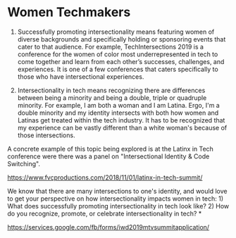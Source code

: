 # Women Techmakers

1. Successfully promoting intersectionality means featuring women of diverse backgrounds and specifically holding or sponsoring events that cater to that audience. For example, TechIntersections 2019 is a conference for the women of color most underrepresented in tech to come together and learn from each other’s successes, challenges, and experiences. It is one of a few conferences that caters specifically to those who have intersectional experiences.

2. Intersectionality in tech means recognizing there are differences between being a minority and being a double, triple or quadruple minority. For example, I am both a woman and I am Latina. Ergo, I'm a double minority and my identity intersects with both how women and Latinas get treated within the tech industry. It has to be recognized that my experience can be vastly different than a white woman's because of those intersections.

A concrete example of this topic being explored is at the Latinx in Tech conference were there was a panel on "Intersectional Identity & Code Switching".

https://www.fvcproductions.com/2018/11/01/latinx-in-tech-summit/

We know that there are many intersections to one's identity, and would love to get your perspective on how intersectionality impacts women in tech: 1) What does successfully promoting intersectionality in tech look like? 2) How do you recognize, promote, or celebrate intersectionality in tech? \*

https://services.google.com/fb/forms/iwd2019mtvsummitapplication/
